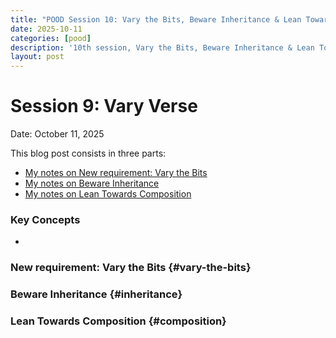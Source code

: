 ```yaml
---
title: "POOD Session 10: Vary the Bits, Beware Inheritance & Lean Towards Composition"
date: 2025-10-11
categories: [pood]
description: '10th session, Vary the Bits, Beware Inheritance & Lean Towards Composition'
layout: post
---
```


# Session 9: Vary Verse

Date: October 11, 2025

This blog post consists in three parts:

- [My notes on New requirement: Vary the Bits](#vary-the-bits)
- [My notes on Beware Inheritance](#inheritance)
- [My notes on Lean Towards Composition](#composition)


### Key Concepts

- 

### New requirement: Vary the Bits {#vary-the-bits}

### Beware Inheritance {#inheritance}

### Lean Towards Composition {#composition}


